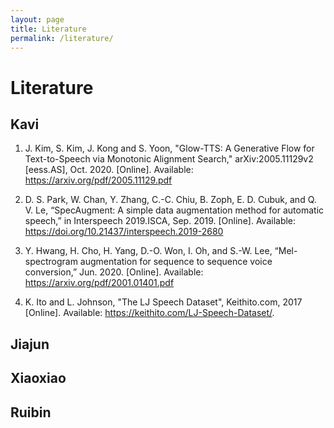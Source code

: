 ```yaml
---
layout: page
title: Literature
permalink: /literature/
---
```


# Literature 

## Kavi

1. J. Kim, S. Kim, J. Kong and S. Yoon, "Glow-TTS: A Generative Flow for Text-to-Speech via Monotonic Alignment Search," arXiv:2005.11129v2  [eess.AS], Oct. 2020. [Online]. Available: https://arxiv.org/pdf/2005.11129.pdf

2. D. S. Park, W. Chan, Y. Zhang, C.-C. Chiu, B. Zoph, E. D. Cubuk, and Q. V. Le, “SpecAugment: A simple data augmentation method for automatic speech,”  in Interspeech 2019.ISCA, Sep. 2019. [Online]. Available:  https://doi.org/10.21437/interspeech.2019-2680

3. Y. Hwang, H. Cho, H. Yang, D.-O. Won, I. Oh, and S.-W. Lee, “Mel-spectrogram augmentation for sequence to sequence voice conversion,” Jun. 2020. [Online]. Available: https://arxiv.org/pdf/2001.01401.pdf

4. K. Ito and L. Johnson, "The LJ Speech Dataset", Keithito.com, 2017 [Online]. Available: https://keithito.com/LJ-Speech-Dataset/.

## Jiajun

## Xiaoxiao

## Ruibin
